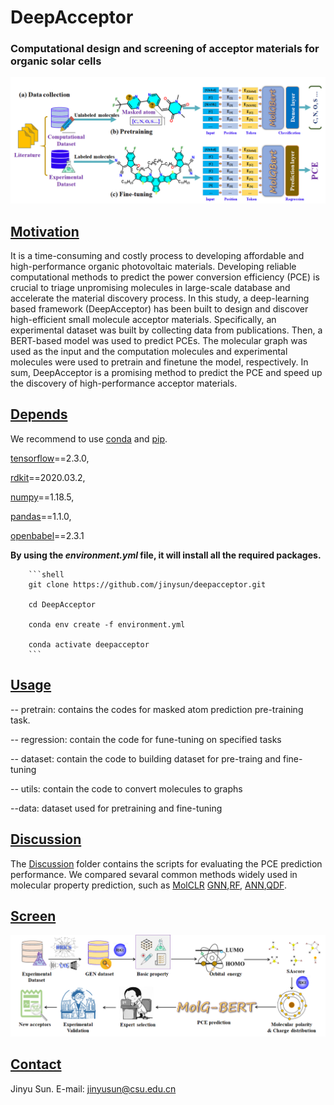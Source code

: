# DeepAcceptor

### **Computational design and screening of acceptor materials for organic solar cells**

![workflow](workflow.jpg)

## <u>Motivation</u>

It is a time-consuming and costly process to developing affordable and high-performance organic photovoltaic materials. Developing reliable computational methods to predict the power conversion efficiency (PCE) is crucial to triage unpromising molecules in large-scale database and accelerate the material discovery process. In this study, a deep-learning based framework (DeepAcceptor) has been built to design and discover high-efficient small molecule acceptor materials. Specifically, an experimental dataset was built by collecting data from publications. Then, a BERT-based model was used to predict PCEs. The molecular graph was used as the input and the computation molecules and experimental molecules were used to pretrain and finetune the model, respectively. In sum, DeepAcceptor is a promising method to predict the PCE and speed up the discovery of high-performance acceptor materials.

## <u>Depends</u>

We recommend to use [conda](https://conda.io/docs/user-guide/install/download.html) and [pip](https://pypi.org/project/pip/).

[tensorflow](www.tensorflow.org)==2.3.0, 

[rdkit](https://rdkit.org/)==2020.03.2, 

[numpy](https://numpy.org/)==1.18.5, 

[pandas](http://pandas.pydata.org/)==1.1.0, 

[openbabel](http://openbabel.org/wiki/Main_Page)==2.3.1

**By using the *environment.yml* file, it will install all the required packages.**

        ```shell
        git clone https://github.com/jinysun/deepacceptor.git
        
        cd DeepAcceptor
        
        conda env create -f environment.yml
        
        conda activate deepacceptor
        ```

## <u>Usage</u>

-- pretrain:
    contains the codes for masked atom prediction pre-training task.
    
-- regression:
    contain the code for fune-tuning on specified tasks
    
-- dataset:
    contain the code to building dataset for pre-traing and fine-tuning 
    
-- utils:
    contain the code to convert molecules to graphs
    
 --data:
     dataset used for pretraining and fine-tuning 

## <u>Discussion</u> 

The [Discussion](https://github.com/JinYSun/Deepacceptor/tree/main/discussion) folder contains the scripts for evaluating the PCE prediction performance.  We compared sevaral common methods widely used in molecular property prediction, such as [MolCLR](https://github.com/JinYSun/DeepAcceptor/blob/main/discussion/MolCLR.py) [GNN](https://github.com/JinYSun/DeepAcceptor/blob/main/discussion/GNN.py),[RF](https://github.com/JinYSun/DeepAcceptor/blob/main/discussion/RF.py), [ANN](https://github.com/JinYSun/Deepacceptor/blob/main/discussion/ANN.py),[QDF](https://github.com/JinYSun/DeepAcceptor/blob/main/discussion/QDF.py).

## <u>Screen</u>

![screen](screen.jpg)

## <u>Contact</u>

Jinyu Sun. E-mail: [jinyusun@csu.edu.cn](mailto:jinyusun@csu.edu.cn)
